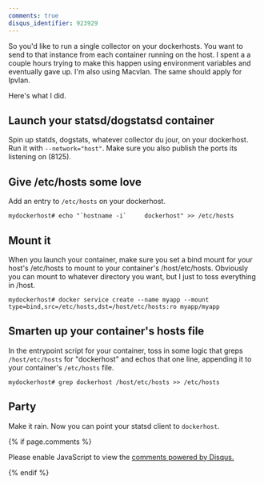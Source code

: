 ```yaml
---
comments: true
disqus_identifier: 923929
---
```


So you'd like to run a single collector on your dockerhosts. You want to send to that instance from each container running on the host. I spent a a couple hours trying to make this happen using environment variables and eventually gave up. I'm also using Macvlan. The same should apply for Ipvlan.

Here's what I did.

## Launch your statsd/dogstatsd container
Spin up statds, dogstats, whatever collector du jour, on your dockerhost. Run it with `--network="host"`. Make sure you also publish the ports its listening on (8125).

## Give /etc/hosts some love
Add an entry to `/etc/hosts` on your dockerhost.
```
mydockerhost# echo "`hostname -i`     dockerhost" >> /etc/hosts
```

## Mount it
When you launch your container, make sure you set a bind mount for your host's /etc/hosts to mount to your container's /host/etc/hosts. Obviously you can mount to whatever directory you want, but I just to toss everything in /host.
```
mydockerhost# docker service create --name myapp --mount type=bind,src=/etc/hosts,dst=/host/etc/hosts:ro myapp/myapp
```

## Smarten up your container's hosts file
In the entrypoint script for your container, toss in some logic that greps `/host/etc/hosts` for "dockerhost" and echos that one line, appending it to your container's `/etc/hosts` file.
```
mydockerhost# grep dockerhost /host/etc/hosts >> /etc/hosts
```

## Party
Make it rain. Now you can point your statsd client to `dockerhost`.

{% if page.comments %}
<div id="disqus_thread"></div>
<script>

/**
*  RECOMMENDED CONFIGURATION VARIABLES: EDIT AND UNCOMMENT THE SECTION BELOW TO INSERT DYNAMIC VALUES FROM YOUR PLATFORM OR CMS.
*  LEARN WHY DEFINING THESE VARIABLES IS IMPORTANT: https://disqus.com/admin/universalcode/#configuration-variables*/
/*
var disqus_config = function () {
var disqus_identifier = '{% if page.disqus_identifier %}{{ page.disqus_identifier}}{% else %}{{ site.url }}{{ page.url }}{% endif %}';
var disqus_url = '{{ site.url }}{{ page.url }}';
this.page.url = disqus_url;
this.page.identifier = disqus_identifier;
};
*/
(function() { // DON'T EDIT BELOW THIS LINE
var d = document, s = d.createElement('script');
s.src = 'https://killcity.disqus.com/embed.js';
s.setAttribute('data-timestamp', +new Date());
(d.head || d.body).appendChild(s);
})();
</script>
<noscript>Please enable JavaScript to view the <a href="https://disqus.com/?ref_noscript">comments powered by Disqus.</a></noscript>

{% endif %}
